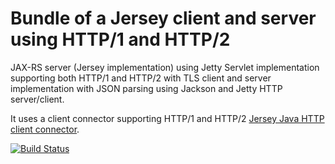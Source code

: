 # Bundle of a Jersey client and server using HTTP/1 and HTTP/2
JAX-RS server (Jersey implementation) using Jetty Servlet implementation supporting both HTTP/1 and HTTP/2 with TLS client and server implementation with JSON parsing using Jackson and Jetty HTTP server/client.

It uses a client connector supporting HTTP/1 and HTTP/2 [Jersey Java HTTP client connector](https://github.com/nhenneaux/jersey-httpclient-connector).

[![Build Status](https://github.com/nhenneaux/jaxrs-bundle/workflows/Java%20CI/badge.svg)](https://github.com/nhenneaux/jaxrs-bundle/actions?query=workflow%3A%22Java+CI%22)
